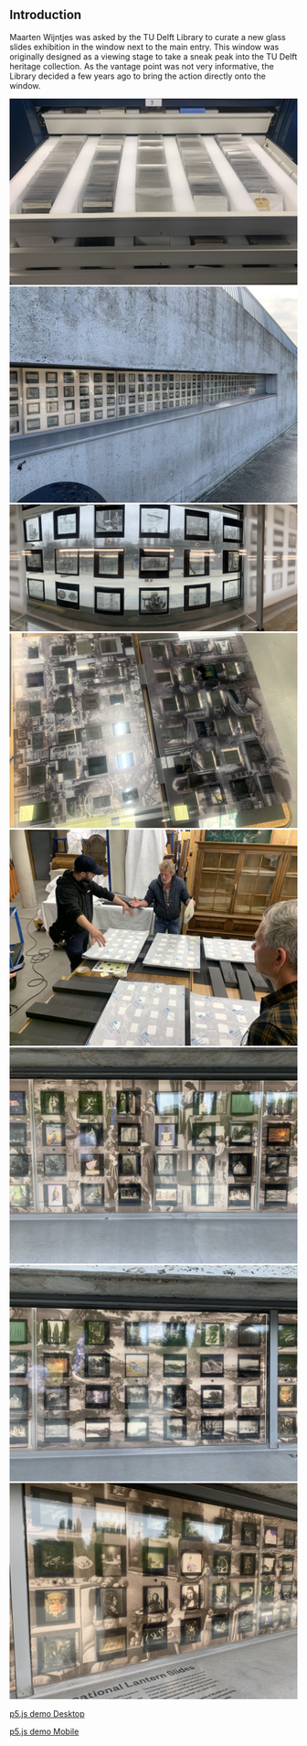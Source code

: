 ## Introduction

Maarten Wijntjes was asked by the TU Delft Library to curate a new glass slides exhibition in the window next to the main entry. This window was originally designed as a viewing stage to take a sneak peak into the TU Delft heritage collection. As the vantage point was not very informative, the Library decided a few years ago to bring the action directly onto the window.

![0](contents/0.jpg)
![1](contents/1.jpg)
![2](contents/2.jpg)
![](contents/3.jpg)
![](contents/4.jpg)
![](contents/5.jpg)
![](contents/6.jpg)
![](contents/7.jpg)

[p5.js demo Desktop](https://whenimagesremain.github.io/AVisualPolemicIn8ActsDesktop/)


[p5.js demo Mobile](https://whenimagesremain.github.io/AVisualPolemicIn8ActsMobile/)
